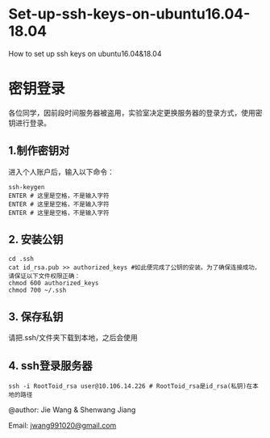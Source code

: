 # Set-up-ssh-keys-on-ubuntu16.04-18.04
How to set up ssh keys on ubuntu16.04&amp;18.04
#   密钥登录
各位同学，因前段时间服务器被盗用，实验室决定更换服务器的登录方式，使用密钥进行登录。

## 1.制作密钥对
进入个人账户后，输入以下命令：
~~~shell
ssh-keygen
ENTER # 这里是空格，不是输入字符
ENTER # 这里是空格，不是输入字符
ENTER # 这里是空格，不是输入字符
~~~

## 2. 安装公钥
~~~shell
cd .ssh
cat id_rsa.pub >> authorized_keys #如此便完成了公钥的安装。为了确保连接成功，请保证以下文件权限正确：
chmod 600 authorized_keys
chmod 700 ~/.ssh
~~~

## 3. 保存私钥
请把.ssh/文件夹下载到本地，之后会使用

## 4. ssh登录服务器
~~~shell
ssh -i RootToid_rsa user@10.106.14.226 # RootToid_rsa是id_rsa(私钥)在本地的路径
~~~

@author: Jie Wang & Shenwang Jiang

Email: jwang991020@gmail.com
